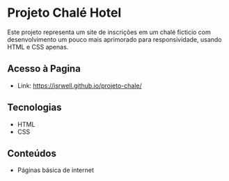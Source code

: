 # Projeto Chalé Hotel

Este projeto representa um site de inscrições em um chalé ficticio com desenvolvimento um pouco mais aprimorado para responsividade, usando HTML e CSS apenas.

## Acesso à Pagina

- Link: https://jsrwell.github.io/projeto-chale/

## Tecnologias

- HTML
- CSS

## Conteúdos

- Páginas básica de internet